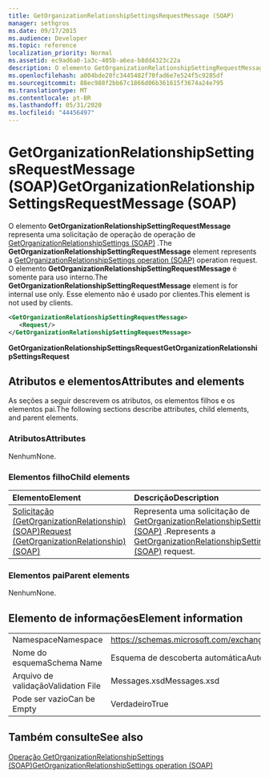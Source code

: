 ```yaml
---
title: GetOrganizationRelationshipSettingsRequestMessage (SOAP)
manager: sethgros
ms.date: 09/17/2015
ms.audience: Developer
ms.topic: reference
localization_priority: Normal
ms.assetid: ec9ad6a0-1a3c-405b-a6ea-b8dd4323c22a
description: O elemento GetOrganizationRelationshipSettingRequestMessage representa uma solicitação de operação de operação de GetOrganizationRelationshipSettings (SOAP). O elemento GetOrganizationRelationshipSettingRequestMessage é somente para uso interno. Esse elemento não é usado por clientes.
ms.openlocfilehash: a004bde20fc3445482f70fad6e7e524f5c9285df
ms.sourcegitcommit: 88ec988f2bb67c1866d06b361615f3674a24e795
ms.translationtype: MT
ms.contentlocale: pt-BR
ms.lasthandoff: 05/31/2020
ms.locfileid: "44456497"
---
```

# <a name="getorganizationrelationshipsettingsrequestmessage-soap"></a><span data-ttu-id="87a55-105">GetOrganizationRelationshipSettingsRequestMessage (SOAP)</span><span class="sxs-lookup"><span data-stu-id="87a55-105">GetOrganizationRelationshipSettingsRequestMessage (SOAP)</span></span>

<span data-ttu-id="87a55-106">O elemento **GetOrganizationRelationshipSettingRequestMessage** representa uma solicitação de operação de operação de [GetOrganizationRelationshipSettings (SOAP)](getorganizationrelationshipsettings-operation-soap.md) .</span><span class="sxs-lookup"><span data-stu-id="87a55-106">The **GetOrganizationRelationshipSettingRequestMessage** element represents a [GetOrganizationRelationshipSettings operation (SOAP)](getorganizationrelationshipsettings-operation-soap.md) operation request.</span></span> <span data-ttu-id="87a55-107">O elemento **GetOrganizationRelationshipSettingRequestMessage** é somente para uso interno.</span><span class="sxs-lookup"><span data-stu-id="87a55-107">The **GetOrganizationRelationshipSettingRequestMessage** element is for internal use only.</span></span> <span data-ttu-id="87a55-108">Esse elemento não é usado por clientes.</span><span class="sxs-lookup"><span data-stu-id="87a55-108">This element is not used by clients.</span></span> 
  
```XML
<GetOrganizationRelationshipSettingRequestMessage>
   <Request/>
</GetOrganizationRelationshipSettingRequestMessage>
```

 <span data-ttu-id="87a55-109">**GetOrganizationRelationshipSettingsRequest**</span><span class="sxs-lookup"><span data-stu-id="87a55-109">**GetOrganizationRelationshipSettingsRequest**</span></span>
## <a name="attributes-and-elements"></a><span data-ttu-id="87a55-110">Atributos e elementos</span><span class="sxs-lookup"><span data-stu-id="87a55-110">Attributes and elements</span></span>

<span data-ttu-id="87a55-111">As seções a seguir descrevem os atributos, os elementos filhos e os elementos pai.</span><span class="sxs-lookup"><span data-stu-id="87a55-111">The following sections describe attributes, child elements, and parent elements.</span></span>
  
### <a name="attributes"></a><span data-ttu-id="87a55-112">Atributos</span><span class="sxs-lookup"><span data-stu-id="87a55-112">Attributes</span></span>

<span data-ttu-id="87a55-113">Nenhum</span><span class="sxs-lookup"><span data-stu-id="87a55-113">None.</span></span>
  
### <a name="child-elements"></a><span data-ttu-id="87a55-114">Elementos filho</span><span class="sxs-lookup"><span data-stu-id="87a55-114">Child elements</span></span>

|<span data-ttu-id="87a55-115">**Elemento**</span><span class="sxs-lookup"><span data-stu-id="87a55-115">**Element**</span></span>|<span data-ttu-id="87a55-116">**Descrição**</span><span class="sxs-lookup"><span data-stu-id="87a55-116">**Description**</span></span>|
|:-----|:-----|
|[<span data-ttu-id="87a55-117">Solicitação (GetOrganizationRelationship) (SOAP)</span><span class="sxs-lookup"><span data-stu-id="87a55-117">Request (GetOrganizationRelationship) (SOAP)</span></span>](request-getorganizationrelationshipsoap.md) <br/> |<span data-ttu-id="87a55-118">Representa uma solicitação de [GetOrganizationRelationshipSettingsRequest (SOAP)](getorganizationrelationshipsettingsrequest-soap.md) .</span><span class="sxs-lookup"><span data-stu-id="87a55-118">Represents a [GetOrganizationRelationshipSettingsRequest (SOAP)](getorganizationrelationshipsettingsrequest-soap.md) request.</span></span>  <br/> |
   
### <a name="parent-elements"></a><span data-ttu-id="87a55-119">Elementos pai</span><span class="sxs-lookup"><span data-stu-id="87a55-119">Parent elements</span></span>

<span data-ttu-id="87a55-120">Nenhum</span><span class="sxs-lookup"><span data-stu-id="87a55-120">None.</span></span>
  
## <a name="element-information"></a><span data-ttu-id="87a55-121">Elemento de informações</span><span class="sxs-lookup"><span data-stu-id="87a55-121">Element information</span></span>

|||
|:-----|:-----|
|<span data-ttu-id="87a55-122">Namespace</span><span class="sxs-lookup"><span data-stu-id="87a55-122">Namespace</span></span>  <br/> |https://schemas.microsoft.com/exchange/2010/Autodiscover  <br/> |
|<span data-ttu-id="87a55-123">Nome do esquema</span><span class="sxs-lookup"><span data-stu-id="87a55-123">Schema Name</span></span>  <br/> |<span data-ttu-id="87a55-124">Esquema de descoberta automática</span><span class="sxs-lookup"><span data-stu-id="87a55-124">Autodiscover schema</span></span>  <br/> |
|<span data-ttu-id="87a55-125">Arquivo de validação</span><span class="sxs-lookup"><span data-stu-id="87a55-125">Validation File</span></span>  <br/> |<span data-ttu-id="87a55-126">Messages.xsd</span><span class="sxs-lookup"><span data-stu-id="87a55-126">Messages.xsd</span></span>  <br/> |
|<span data-ttu-id="87a55-127">Pode ser vazio</span><span class="sxs-lookup"><span data-stu-id="87a55-127">Can be Empty</span></span>  <br/> |<span data-ttu-id="87a55-128">Verdadeiro</span><span class="sxs-lookup"><span data-stu-id="87a55-128">True</span></span>  <br/> |
   
## <a name="see-also"></a><span data-ttu-id="87a55-129">Também consulte</span><span class="sxs-lookup"><span data-stu-id="87a55-129">See also</span></span>



[<span data-ttu-id="87a55-130">Operação GetOrganizationRelationshipSettings (SOAP)</span><span class="sxs-lookup"><span data-stu-id="87a55-130">GetOrganizationRelationshipSettings operation (SOAP)</span></span>](getorganizationrelationshipsettings-operation-soap.md)

